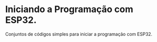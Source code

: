 # Iniciando a Programação com ESP32.

Conjuntos de códigos simples para iniciar a programação com ESP32.
